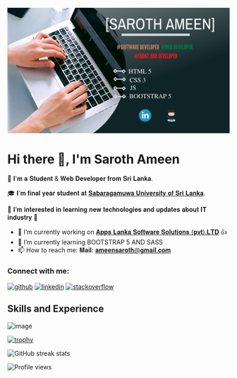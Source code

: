  ![Design and Development](https://github.com/Saroth413/Saroth413/blob/main/Freelancing%20Promotion%20Facebook%20Cover%20Photo.png)
 
 # Hi there 👋, I'm Saroth Ameen
🙍  𝐈'𝐦 𝐚 𝐒𝐭𝐮𝐝𝐞𝐧𝐭 & 𝐖𝐞𝐛 𝐃𝐞𝐯𝐞𝐥𝐨𝐩𝐞𝐫 𝐟𝐫𝐨𝐦 𝐒𝐫𝐢 𝐋𝐚𝐧𝐤𝐚.

🎓 𝐈'𝐦 𝐟𝐢𝐧𝐚𝐥 𝐲𝐞𝐚𝐫 𝐬𝐭𝐮𝐝𝐞𝐧𝐭 𝐚𝐭  [𝐒𝐚𝐛𝐚𝐫𝐚𝐠𝐚𝐦𝐮𝐰𝐚 𝐔𝐧𝐢𝐯𝐞𝐫𝐬𝐢𝐭𝐲 𝐨𝐟 𝐒𝐫𝐢 𝐋𝐚𝐧𝐤𝐚](https://www.sab.ac.lk/).

📝 𝐈’𝐦 𝐢𝐧𝐭𝐞𝐫𝐞𝐬𝐭𝐞𝐝 𝐢𝐧 𝐥𝐞𝐚𝐫𝐧𝐢𝐧𝐠 𝐧𝐞𝐰 𝐭𝐞𝐜𝐡𝐧𝐨𝐥𝐨𝐠𝐢𝐞𝐬 𝐚𝐧𝐝 𝐮𝐩𝐝𝐚𝐭𝐞𝐬 𝐚𝐛𝐨𝐮𝐭 𝐈𝐓 𝐢𝐧𝐝𝐮𝐬𝐭𝐫𝐲 🎯




- 🔭 I’m currently working on [𝐀𝐩𝐩𝐬 𝐋𝐚𝐧𝐤𝐚 𝐒𝐨𝐟𝐭𝐰𝐚𝐫𝐞 𝐒𝐨𝐥𝐮𝐭𝐢𝐨𝐧𝐬 (𝐩𝐯𝐭).𝐋𝐓𝐃](https://appslanka.lk/) 👍 
- 🌱 I’m currently learning BOOTSTRAP 5 AND SASS 
- 📫 How to reach me: 𝐌𝐚𝐢𝐥: [𝐚𝐦𝐞𝐞𝐧𝐬𝐚𝐫𝐨𝐭𝐡@𝐠𝐦𝐚𝐢𝐥.𝐜𝐨𝐦](https://mail.google.com/mail/)



### Connect with me:

[<img src='https://cdn.jsdelivr.net/npm/simple-icons@3.0.1/icons/github.svg' alt='github' height='40'>](https://github.com/Saroth413) 
[<img src='https://cdn.jsdelivr.net/npm/simple-icons@3.0.1/icons/linkedin.svg' alt='linkedin' height='40'>](https://www.linkedin.com/in/saroth-ameen-3a931a211/)
[<img src='https://cdn.jsdelivr.net/npm/simple-icons@3.0.1/icons/stackoverflow.svg' alt='stackoverflow' height='40'>](https://stackoverflow.com/users/20830852/saroth-ameen) 


## Skills and Experience
![image](https://user-images.githubusercontent.com/120448433/208863250-87734756-994d-4e28-b442-480daf8d7d74.png)


[![trophy](https://github-profile-trophy.vercel.app/?username=Saroth413)](https://github.com/ryo-ma/github-profile-trophy)

![GitHub streak stats](https://streak-stats.demolab.com/?user=Saroth413)  

![Profile views](https://gpvc.arturio.dev/Saroth413)  

